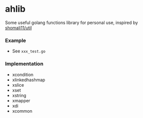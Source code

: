 # ahlib

Some useful golang functions library for personal use, inspired by [shomali11/util](https://github.com/shomali11/util)

### Example

+ See `xxx_test.go`

### Implementation

+ xcondition
+ xlinkedhashmap
+ xslice
+ xset
+ xstring
+ xmapper
+ xdi
+ xcommon
